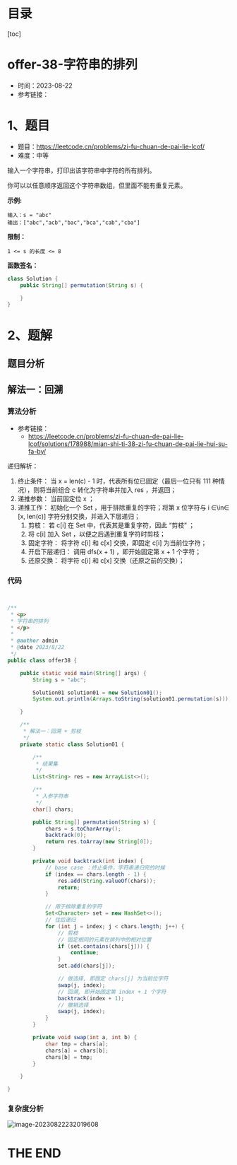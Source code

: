 # 目录

[toc]

# offer-38-字符串的排列

- 时间：2023-08-22
- 参考链接：



# 1、题目

- 题目：https://leetcode.cn/problems/zi-fu-chuan-de-pai-lie-lcof/
- 难度：中等

输入一个字符串，打印出该字符串中字符的所有排列。

 

你可以以任意顺序返回这个字符串数组，但里面不能有重复元素。

 

**示例:**

```
输入：s = "abc"
输出：["abc","acb","bac","bca","cab","cba"]
```

 

**限制：**

```
1 <= s 的长度 <= 8
```





**函数签名：**

```java
class Solution {
    public String[] permutation(String s) {

    }
}
```



# 2、题解

## 题目分析



## 解法一：回溯

### 算法分析

- 参考链接：
  - https://leetcode.cn/problems/zi-fu-chuan-de-pai-lie-lcof/solutions/178988/mian-shi-ti-38-zi-fu-chuan-de-pai-lie-hui-su-fa-by/



递归解析：

1. 终止条件： 当 x = len(c) - 1 时，代表所有位已固定（最后一位只有 111 种情况），则将当前组合 c 转化为字符串并加入 res ，并返回；
2. 递推参数： 当前固定位 x ；
3. 递推工作： 初始化一个 Set ，用于排除重复的字符；将第 x 位字符与 i ∈\in∈ [x, len(c)] 字符分别交换，并进入下层递归；
   1. 剪枝： 若 c[i] 在 Set 中，代表其是重复字符，因此 “剪枝” ；
   2. 将 c[i] 加入 Set ，以便之后遇到重复字符时剪枝；
   3. 固定字符： 将字符 c[i] 和 c[x] 交换，即固定 c[i] 为当前位字符；
   4. 开启下层递归： 调用 dfs(x + 1) ，即开始固定第 x + 1 个字符；
   5. 还原交换： 将字符 c[i] 和 c[x] 交换（还原之前的交换）；



### 代码

```java


/**
 * <p>
 * 字符串的排列
 * </p>
 *
 * @author admin
 * @date 2023/8/22
 */
public class offer38 {

    public static void main(String[] args) {
        String s = "abc";

        Solution01 solution01 = new Solution01();
        System.out.println(Arrays.toString(solution01.permutation(s)));

    }

    /**
     * 解法一：回溯 + 剪枝
     */
    private static class Solution01 {

        /**
         * 结果集
         */
        List<String> res = new ArrayList<>();

        /**
         * 入参字符串
         */
        char[] chars;

        public String[] permutation(String s) {
            chars = s.toCharArray();
            backtrack(0);
            return res.toArray(new String[0]);
        }

        private void backtrack(int index) {
            // base case ：终止条件，字符串递归完的时候
            if (index == chars.length - 1) {
                res.add(String.valueOf(chars));
                return;
            }

            // 用于排除重复的字符
            Set<Character> set = new HashSet<>();
            // 往后递归
            for (int j = index; j < chars.length; j++) {
                // 剪枝
                // 固定相同的元素在排列中的相对位置
                if (set.contains(chars[j])) {
                    continue;
                }
                set.add(chars[j]);

                // 做选择, 即固定 chars[j] 为当前位字符
                swap(j, index);
                // 回溯, 即开始固定第 index + 1 个字符
                backtrack(index + 1);
                // 撤销选择
                swap(j, index);
            }
        }

        private void swap(int a, int b) {
            char tmp = chars[a];
            chars[a] = chars[b];
            chars[b] = tmp;
        }

    }

}

```





### 复杂度分析

![image-20230822232019608](https://2021-joker.oss-cn-shanghai.aliyuncs.com/java-img/image-20230822232019608.png)









# THE END